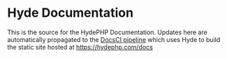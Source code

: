 # Hyde Documentation

This is the source for the HydePHP Documentation. Updates here are automatically propagated to the [DocsCI pipeline](https://github.com/hydephp/DocsCI) which uses Hyde to build the static site hosted at https://hydephp.com/docs
